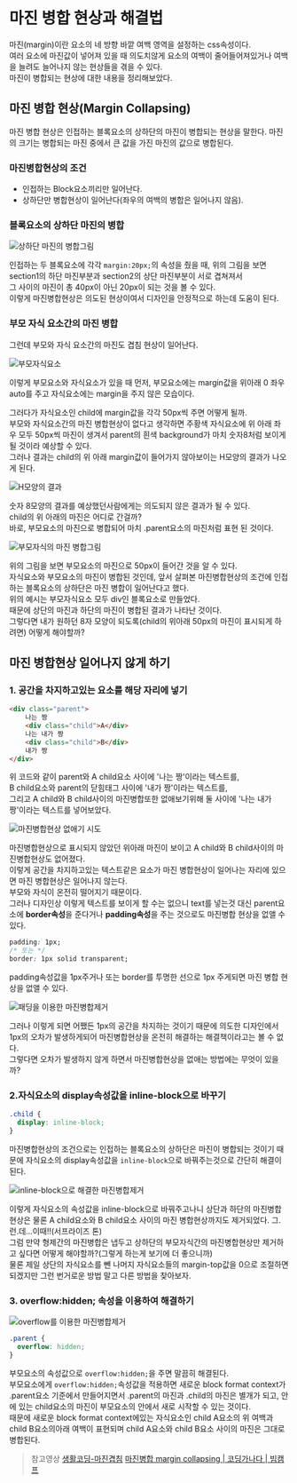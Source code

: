 # 마진 병합 현상과 해결법

마진(margin)이란 요소의 네 방향 바깥 여백 영역을 설정하는 css속성이다.  
여러 요소에 마진값이 넣어져 있을 때 의도치않게 요소의 여백이 줄어들어져있거나 여백을 늘려도 늘어나지 않는 현상들을 겪을 수 있다.  
마진이 병합되는 현상에 대한 내용을 정리해보았다.

## 마진 병합 현상(Margin Collapsing)

마진 병합 현상은 인접하는 블록요소의 상하단의 마진이 병합되는 현상을 말한다.
마진의 크기는 병합되는 마진 중에서 큰 값을 가진 마진의 값으로 병합된다.

### 마진병합현상의 조건

- 인접하는 Block요소끼리만 일어난다.  
- 상하단만 병합현상이 일어난다(좌우의 여백의 병합은 일어나지 않음).

### 블록요소의 상하단 마진의 병합

![상하단 마진의 병합그림](https://images.velog.io/images/ursr0706/post/67d3104c-5e30-4421-8b82-52ea208318d1/%E1%84%89%E1%85%B3%E1%84%8F%E1%85%B3%E1%84%85%E1%85%B5%E1%86%AB%E1%84%89%E1%85%A3%E1%86%BA%202020-07-19%20%E1%84%8B%E1%85%A9%E1%84%8C%E1%85%A5%E1%86%AB%2010.24.56.png)

인접하는 두 블록요소에 각각 `margin:20px;`의 속성을 줬을 때,
위의 그림을 보면 section1의 하단 마진부분과 section2의 상단 마진부분이 서로 겹쳐져서  
그 사이의 마진이 총 40px이 아닌 20px이 되는 것을 볼 수 있다.  
이렇게 마진병합현상은 의도된 현상이여서 디자인을 안정적으로 하는데 도움이 된다.  

### 부모 자식 요소간의 마진 병합

그런데 부모와 자식 요소간의 마진도 겹침 현상이 일어난다.  

![부모자식요소](https://images.velog.io/images/ursr0706/post/b066ab8e-caf1-4fdb-a054-b9de584ed7e8/%E1%84%89%E1%85%B3%E1%84%8F%E1%85%B3%E1%84%85%E1%85%B5%E1%86%AB%E1%84%89%E1%85%A3%E1%86%BA%202020-07-19%20%E1%84%8B%E1%85%A9%E1%84%8C%E1%85%A5%E1%86%AB%2011.12.07.png)

이렇게 부모요소와 자식요소가 있을 때 먼저, 부모요소에는 margin값을 위아래 0 좌우 auto를 주고 자식요소에는 margin을 주지 않은 모습이다.  

그러다가 자식요소인 child에 margin값을 각각 50px씩 주면 어떻게 될까.  
부모와 자식요소간의 마진 병합현상이 없다고 생각하면 주황색 자식요소에 위 아래 좌 우 모두 50px씩 마진이 생겨서 parent의 흰색 background가 마치 숫자8처럼 보이게 될 것이라 예상할 수 있다.  
그러나 결과는 child의 위 아래 margin값이 들어가지 않아보이는 H모양의 결과가 나오게 된다.

![H모양의 결과](https://images.velog.io/images/ursr0706/post/4b61a8cd-b155-45a5-b19a-735bd87f6702/%E1%84%89%E1%85%B3%E1%84%8F%E1%85%B3%E1%84%85%E1%85%B5%E1%86%AB%E1%84%89%E1%85%A3%E1%86%BA%202020-07-19%20%E1%84%8B%E1%85%A9%E1%84%8C%E1%85%A5%E1%86%AB%2011.09.20.png)

숫자 8모양의 결과를 예상했던사람에게는 의도되지 않은 결과가 될 수 있다.  
child의 위 아래의 마진은 어디로 간걸까?  
바로, 부모요소의 마진으로 병합되어 마치 .parent요소의 마진처럼 표현 된 것이다.

![부모자식의 마진 병합그림](https://images.velog.io/images/ursr0706/post/e9ee3ec2-be38-4353-a122-e97ed9684713/%E1%84%89%E1%85%B3%E1%84%8F%E1%85%B3%E1%84%85%E1%85%B5%E1%86%AB%E1%84%89%E1%85%A3%E1%86%BA%202020-07-19%20%E1%84%8B%E1%85%A9%E1%84%8C%E1%85%A5%E1%86%AB%2010.52.25.png)  

위의 그림을 보면 부모요소의 마진으로 50px이 들어간 것을 알 수 있다.  
자식요소와 부모요소의 마진이 병합된 것인데, 앞서 살펴본 마진병합현상의 조건에 인접하는 블록요소의 상하단은 마진 병합이 일어난다고 했다.  
위의 예시는 부모자식요소 모두 div인 블록요소로 만들었다.  
때문에 상단의 마진과 하단의 마진이 병합된 결과가 나타난 것이다.  
그렇다면 내가 원하던 8자 모양이 되도록(child의 위아래 50px의 마진이 표시되게 하려면) 어떻게 해야할까?  

## 마진 병합현상 일어나지 않게 하기  

### 1. 공간을 차지하고있는 요소를 해당 자리에 넣기

```html
<div class="parent">
    나는 짱
    <div class="child">A</div>
    나는 내가 짱
    <div class="child">B</div>
    내가 짱
</div>
```

위 코드와 같이 parent와 A child요소 사이에 '나는 짱'이라는 텍스트를,  
B child요소와 parent의 닫힘태그 사이에 '내가 짱'이라는 텍스트를,  
그리고 A child와 B child사이의 마진병합또한 없애보기위해 둘 사이에 '나는 내가 짱'이라는 텍스트를 넣어보았다.  

![마진병합현상 없애기 시도](https://images.velog.io/images/ursr0706/post/2f5d361d-d904-40fc-a472-2ad7a65f437e/%E1%84%89%E1%85%B3%E1%84%8F%E1%85%B3%E1%84%85%E1%85%B5%E1%86%AB%E1%84%89%E1%85%A3%E1%86%BA%202020-07-19%20%E1%84%8B%E1%85%A9%E1%84%8C%E1%85%A5%E1%86%AB%2011.50.27.png)

마진병합현상으로 표시되지 않았던 위아래 마진이 보이고 A child와 B child사이의 마진병합현상도 없어졌다.  
이렇게 공간을 차지하고있는 텍스트같은 요소가 마진 병합현상이 일어나는 자리에 있으면 마진 병합현상은 일어나지 않는다.  
부모와 자식이 온전히 떨어지기 때문이다.  
그러나 디자인상 이렇게 텍스트를 보이게 할 수는 없으니 text를 넣는것 대신 parent요소에 **border속성**을 준다거나 **padding속성**을 주는 것으로도 마진병합 현상을 없앨 수 있다.

```css
padding: 1px;
/* 또는 */
border: 1px solid transparent;
```

padding속성값을 1px주거나 또는 border를 투명한 선으로 1px 주게되면 마진 병합 현상을 없앨 수 있다.  

![패딩을 이용한 마진병합제거](https://images.velog.io/images/ursr0706/post/2b2ab095-1084-40e6-a8cd-e820a7e0616e/%E1%84%89%E1%85%B3%E1%84%8F%E1%85%B3%E1%84%85%E1%85%B5%E1%86%AB%E1%84%89%E1%85%A3%E1%86%BA%202020-07-19%20%E1%84%8B%E1%85%A9%E1%84%92%E1%85%AE%2012.00.21.png)

그러나 이렇게 되면 어쨌든 1px의 공간을 차지하는 것이기 때문에 의도한 디자인에서 1px의 오차가 발생하게되어 마진병합현상을 온전히 해결하는 해결책이라고는 볼 수 없다.  
그렇다면 오차가 발생하지 않게 하면서 마진병합현상을 없애는 방법에는 무엇이 있을까?

### 2.자식요소의 display속성값을 inline-block으로 바꾸기

```css
.child {
  display: inline-block;
}
```

마진병합현상의 조건으로는 인접하는 블록요소의 상하단은 마진이 병합되는 것이기 때문에 자식요소의 display속성값을 `inline-block`으로 바꿔주는것으로 간단히 해결이 된다.

![inline-block으로 해결한 마진병합제거](https://images.velog.io/images/ursr0706/post/e0ee36ab-4722-435e-991d-b6cb9d8b68f9/%E1%84%89%E1%85%B3%E1%84%8F%E1%85%B3%E1%84%85%E1%85%B5%E1%86%AB%E1%84%89%E1%85%A3%E1%86%BA%202020-07-19%20%E1%84%8B%E1%85%A9%E1%84%92%E1%85%AE%2012.12.27.png)

이렇게 자식요소의 속성값을 inline-block으로 바꿔주고나니 상단과 하단의 마진병합현상은 물론 A child요소와 B child요소 사이의 마진 병합현상까지도 제거되었다.
그.런.데...이때!!(서프라이즈 톤)  
그럼 만약 형제간의 마진병합은 냅두고 상하단의 부모자식간의 마진병합현상만 제거하고 싶다면 어떻게 해야할까?(그렇게 하는게 보기에 더 좋으니까)  
물론 제일 상단의 자식요소를 뺀 나머지 자식요소들의 margin-top값을 0으로 조절하면 되겠지만 그런 번거로운 방법 말고 다른 방법을 찾아보자.  

### 3. overflow:hidden; 속성을 이용하여 해결하기

![overflow를 이용한 마진병합제거](https://images.velog.io/images/ursr0706/post/c112150b-9dad-42f1-946c-d9775e351810/%E1%84%89%E1%85%B3%E1%84%8F%E1%85%B3%E1%84%85%E1%85%B5%E1%86%AB%E1%84%89%E1%85%A3%E1%86%BA%202020-07-19%20%E1%84%8B%E1%85%A9%E1%84%92%E1%85%AE%201.26.50.png)

```css
.parent {
  overflow: hidden;
}
```

부모요소의 속성값으로 `overflow:hidden;`을 주면 말끔히 해결된다.  
부모요소에게 `overflow:hidden;`속성값을 적용하면 새로운 block format context가 .parent요소 기준에서 만들어지면서 .parent의 마진과 .child의 마진은 별개가 되고, 안에 있는 child요소의 마진이 부모요소의 안에서 새로 시작할 수 있는 것이다.  
때문에 새로운 block format context에있는 자식요소인 child A요소의 위 여백과 child B요소의아래 여백이 표현되며 child A요소와 child B요소 사이의 마진은 그대로 병합된다.  

>참고영상
>[생활코딩-마진겹침](https://youtu.be/zZjTUDAR0ik)
>[마진병합 margin collapsing | 코딩가나다 | 빔캠프](https://youtu.be/c19Mjg-ivxc)
